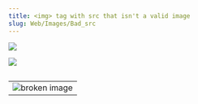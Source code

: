 ```yaml
---
title: <img> tag with src that isn't a valid image
slug: Web/Images/Bad_src
---
```


<!-- resolves, intially, to a directory -->
![](/en-us/web)

<!-- actually isn't a valid PNG -->
![](actuallynota.png)

<!--
is a zero byte image, and as a check for html in markdown file
add a space at the start of the <img> as a check for image finder function
-->
 <img src="empty.gif" alt=""/>

<!--
multi-line html with broken image,
exists on disk but isn't actually a real SVG file.
-->
<table>
  <tr>
    <td>
      <img src="actuallynota.svg" alt="broken image" />
    </td>
  </tr>
</table>
